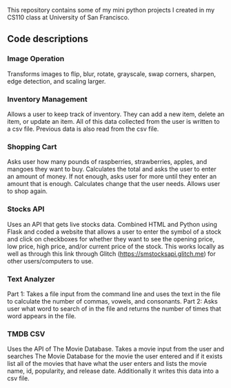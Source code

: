 This repository contains some of my mini python projects I created in my CS110 class at University of San Francisco.

## Code descriptions

### Image Operation 
Transforms images to flip, blur, rotate, grayscale, swap corners, sharpen, edge detection, and scaling larger.

### Inventory Management
Allows a user to keep track of inventory. They can add a new item, delete an item, or update an item. All of this data collected from the user is written to a csv file. Previous data is also read from the csv file.

### Shopping Cart
Asks user how many pounds of raspberries, strawberries, apples, and mangoes they want to buy. Calculates the total and asks the user to enter an amount of money. If not enough, asks user for more until they enter an amount that is enough. Calculates change that the user needs. Allows user to shop again.

### Stocks API
Uses an API that gets live stocks data. Combined HTML and Python using Flask and coded a website that allows a user to enter the symbol of a stock and click on checkboxes for whether they want to see the opening price, low price, high price, and/or current price of the stock. This works locally as well as through this link through Glitch (https://smstocksapi.glitch.me) for other users/computers to use. 

### Text Analyzer
Part 1: Takes a file input from the command line and uses the text in the file to calculate the number of commas, vowels, and consonants. 
Part 2: Asks user what word to search of in the file and returns the number of times that word appears in the file.


### TMDB CSV
Uses the API of The Movie Database. Takes a movie input from the user and searches The Movie Database for the movie the user entered and if it exists list all of the movies that have what the user enters and lists the movie name, id, popularity, and release date. Additionally it writes this data into a csv file. 
